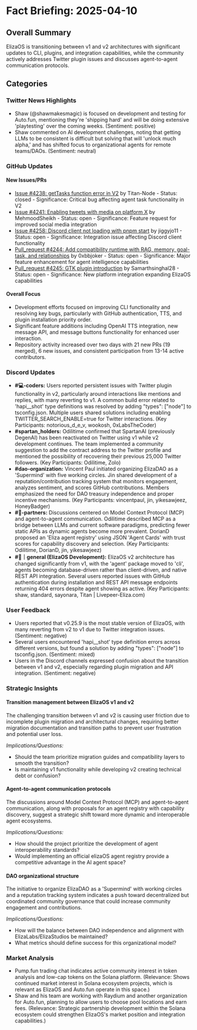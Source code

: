 # Fact Briefing: 2025-04-10

## Overall Summary
ElizaOS is transitioning between v1 and v2 architectures with significant updates to CLI, plugins, and integration capabilities, while the community actively addresses Twitter plugin issues and discusses agent-to-agent communication protocols.

## Categories

### Twitter News Highlights
- Shaw (@shawmakesmagic) is focused on development and testing for Auto.fun, mentioning they're 'shipping hard' and will be doing extensive 'playtesting' over the coming weeks. (Sentiment: positive)
- Shaw commented on AI development challenges, noting that getting LLMs to be consistent is difficult but solving that will 'unlock much alpha,' and has shifted focus to organizational agents for remote teams/DAOs. (Sentiment: neutral)

### GitHub Updates

#### New Issues/PRs
- [Issue #4238: getTasks function error in V2](https://github.com/elizaOS/eliza/issues/4238) by Titan-Node - Status: closed - Significance: Critical bug affecting agent task functionality in V2
- [Issue #4241: Enabling tweets with media on platform X](https://github.com/elizaOS/eliza/issues/4241) by MehmoodSheikh - Status: open - Significance: Feature request for improved social media integration
- [Issue #4258: Discord client not loading with pnpm start](https://github.com/elizaOS/eliza/issues/4258) by jiggyjo11 - Status: open - Significance: Integration issue affecting Discord client functionality
- [Pull_request #4244: Add compatibility runtime with RAG, memory, goal-task, and relationships](https://github.com/elizaOS/eliza/pull/4244) by 0xbbjoker - Status: open - Significance: Major feature enhancement for agent intelligence capabilities
- [Pull_request #4245: GTK plugin introduction](https://github.com/elizaOS/eliza/pull/4245) by Samarthsinghal28 - Status: open - Significance: New platform integration expanding ElizaOS capabilities

#### Overall Focus
- Development efforts focused on improving CLI functionality and resolving key bugs, particularly with GitHub authentication, TTS, and plugin installation priority order.
- Significant feature additions including OpenAI TTS integration, new message API, and message buttons functionality for enhanced user interaction.
- Repository activity increased over two days with 21 new PRs (19 merged), 6 new issues, and consistent participation from 13-14 active contributors.

### Discord Updates
- **#💻-coders:** Users reported persistent issues with Twitter plugin functionality in v2, particularly around interactions like mentions and replies, with many reverting to v1. A common build error related to 'hapi__shot' type definitions was resolved by adding "types": ["node"] to tsconfig.json. Multiple users shared solutions including enabling TWITTER_SEARCH_ENABLE=true for Twitter interactions. (Key Participants: notorious_d_e_v, wookosh, 0xLabsTheCoder)
- **#spartan_holders:** Odilitime confirmed that SpartanAI (previously DegenAI) has been reactivated on Twitter using v1 while v2 development continues. The team implemented a community suggestion to add the contract address to the Twitter profile and mentioned the possibility of recovering their previous 25,000 Twitter followers. (Key Participants: Odilitime, Zolo)
- **#dao-organization:** Vincent Paul initiated organizing ElizaDAO as a 'Supermind' with five working circles. Jin shared development of a reputation/contribution tracking system that monitors engagement, analyzes sentiment, and scores GitHub contributions. Members emphasized the need for DAO treasury independence and proper incentive mechanisms. (Key Participants: vincentpaul, jin, yikesawjeez, HoneyBadger)
- **#🥇-partners:** Discussions centered on Model Context Protocol (MCP) and agent-to-agent communication. Odilitime described MCP as a bridge between LLMs and current software paradigms, predicting fewer static APIs as dynamic agents become more prevalent. DorianD proposed an 'Eliza agent registry' using JSON 'Agent Cards' with trust scores for capability discovery and selection. (Key Participants: Odilitime, DorianD, jin, yikesawjeez)
- **#💬｜general (ElizaOS Development):** ElizaOS v2 architecture has changed significantly from v1, with the 'agent' package moved to 'cli', agents becoming database-driven rather than client-driven, and native REST API integration. Several users reported issues with GitHub authentication during installation and REST API message endpoints returning 404 errors despite agent showing as active. (Key Participants: shaw, standard, sayonara, Titan | Livepeer-Eliza.com)

### User Feedback
- Users reported that v0.25.9 is the most stable version of ElizaOS, with many reverting from v2 to v1 due to Twitter integration issues. (Sentiment: negative)
- Several users encountered 'hapi__shot' type definition errors across different versions, but found a solution by adding "types": ["node"] to tsconfig.json. (Sentiment: mixed)
- Users in the Discord channels expressed confusion about the transition between v1 and v2, especially regarding plugin migration and API integration. (Sentiment: negative)

### Strategic Insights

#### Transition management between ElizaOS v1 and v2
The challenging transition between v1 and v2 is causing user friction due to incomplete plugin migration and architectural changes, requiring better migration documentation and transition paths to prevent user frustration and potential user loss.

*Implications/Questions:*
  - Should the team prioritize migration guides and compatibility layers to smooth the transition?
  - Is maintaining v1 functionality while developing v2 creating technical debt or confusion?

#### Agent-to-agent communication protocols
The discussions around Model Context Protocol (MCP) and agent-to-agent communication, along with proposals for an agent registry with capability discovery, suggest a strategic shift toward more dynamic and interoperable agent ecosystems.

*Implications/Questions:*
  - How should the project prioritize the development of agent interoperability standards?
  - Would implementing an official elizaOS agent registry provide a competitive advantage in the AI agent space?

#### DAO organizational structure
The initiative to organize ElizaDAO as a 'Supermind' with working circles and a reputation tracking system indicates a push toward decentralized but coordinated community governance that could increase community engagement and contributions.

*Implications/Questions:*
  - How will the balance between DAO independence and alignment with ElizaLabs/ElizaStudios be maintained?
  - What metrics should define success for this organizational model?

### Market Analysis
- Pump.fun trading chat indicates active community interest in token analysis and low-cap tokens on the Solana platform. (Relevance: Shows continued market interest in Solana ecosystem projects, which is relevant as ElizaOS and Auto.fun operate in this space.)
- Shaw and his team are working with Raydium and another organization for Auto.fun, planning to allow users to choose pool locations and earn fees. (Relevance: Strategic partnership development within the Solana ecosystem could strengthen ElizaOS's market position and integration capabilities.)